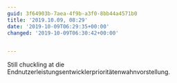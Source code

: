 ```yaml
---
guid: 3f64903b-7aea-4f9b-a3f0-8bb44a4571b0
title: '2019.10.09, 08:29'
date: '2019-10-09T06:29:35+00:00'
changed: '2019-10-09T06:30:42+00:00'


---
```


Still chuckling at die Endnutzerleistungsentwicklerprioritätenwahnvorstellung. 
